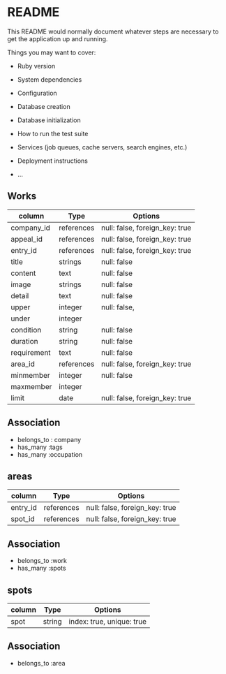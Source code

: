 # README

This README would normally document whatever steps are necessary to get the
application up and running.

Things you may want to cover:

* Ruby version

* System dependencies

* Configuration

* Database creation

* Database initialization

* How to run the test suite

* Services (job queues, cache servers, search engines, etc.)

* Deployment instructions

* ...


## Works
|column         |Type           |Options                       |
|---------------|---------------|------------------------------|
|company_id     |references     |null: false, foreign_key: true|
|appeal_id      |references     |null: false, foreign_key: true|
|entry_id       |references     |null: false, foreign_key: true|
|title          |strings        |null: false                   |
|content        |text           |null: false                   |
|image          |strings        |null: false                   |
|detail         |text           |null: false                   |
|upper          |integer        |null: false,                  |
|under          |integer        |                              |  
|condition      |string         |null: false                   |
|duration       |string         |null: false                   |
|requirement    |text           |null: false                   |
|area_id        |references     |null: false, foreign_key: true|
|minmember      |integer        |null: false                   |
|maxmember      |integer        |                              |
|limit          |date           |null: false, foreign_key: true|

## Association
- belongs_to : company
- has_many :tags
- has_many :occupation

## areas
|column         |Type           |Options                       |
|---------------|---------------|------------------------------|
|entry_id       |references     |null: false, foreign_key: true|
|spot_id        |references     |null: false, foreign_key: true|

## Association
- belongs_to :work
- has_many   :spots

## spots
|column         |Type           |Options                       |
|---------------|---------------|------------------------------|
|spot           |string         |index: true, unique: true     |

## Association
- belongs_to :area
